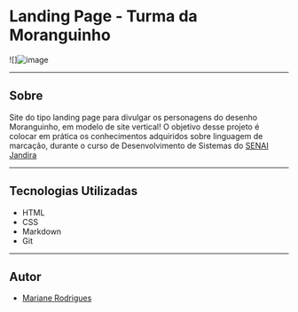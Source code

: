 # Landing Page - Turma da Moranguinho

![]![image](https://github.com/user-attachments/assets/f3686fd6-f9e4-4d25-a21a-59a72cba8174)


---

## Sobre
Site do tipo landing page para divulgar os personagens do desenho Moranguinho, em modelo de site vertical! O objetivo desse projeto é colocar em prática os conhecimentos adquiridos sobre linguagem de marcação, durante o curso de Desenvolvimento de Sistemas do [SENAI Jandira](https://sp.senai.br/unidade/jandira/)



---

## Tecnologias Utilizadas
- HTML
- CSS
- Markdown
- Git

---

## Autor
- [Mariane Rodrigues](https://www.linkedin.com/in/mariane-rodrigues-93a02a25b/)
